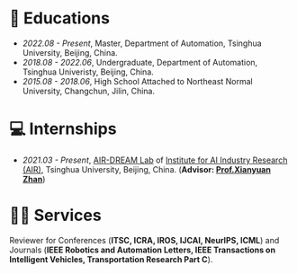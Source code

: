 
# 📖 Educations
- *2022.08 - Present*, Master, Department of Automation, Tsinghua University, Beijing, China.
- *2018.08 - 2022.06*, Undergraduate, Department of Automation, Tsinghua Univeristy, Beijing, China.
- *2015.08 - 2018.06*, High School Attached to Northeast Normal University, Changchun, Jilin, China.

# 💻 Internships
- *2021.03 - Present*, [AIR-DREAM Lab](https://air-dream.netlify.app/) of [Institute for AI Industry Research (AIR)](https://air.tsinghua.edu.cn/), Tsinghua University, Beijing, China. (**Advisor: [Prof.Xianyuan Zhan](http://zhanxianyuan.xyz/)**)
<!-- - *2024.06 - Present*, [SU Lab](https://cseweb.ucsd.edu/~haosu/index.html), UCSD, San Diego, USA. (**Advisor: [Prof. Hao Su](https://cseweb.ucsd.edu/~haosu/)**) -->

# 🧑‍🎨 Services
Reviewer for Conferences (**ITSC, ICRA, IROS, IJCAI, NeurIPS, ICML**) and Journals (**IEEE Robotics and Automation Letters, IEEE Transactions on Intelligent Vehicles, Transportation Research Part C**).
